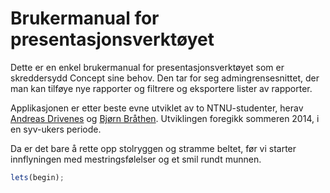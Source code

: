 # Brukermanual for presentasjonsverktøyet

Dette er en enkel brukermanual for presentasjonsverktøyet som er skreddersydd Concept sine behov. Den tar for seg admingrensesnittet, der man kan tilføye nye rapporter og filtrere og eksportere lister av rapporter.

Applikasjonen er etter beste evne utviklet av to NTNU-studenter, herav [Andreas Drivenes](mailto:andreas.drivenes@gmail.com) og [Bjørn Bråthen](bjorbrat88@gmail.com). Utviklingen foregikk sommeren 2014, i en syv-ukers periode.

Da er det bare å rette opp stolryggen og stramme beltet, før vi starter innflyningen med mestringsfølelser og et smil rundt munnen.

``` javascript
lets(begin);
```
